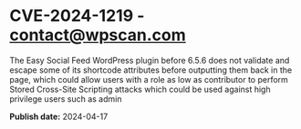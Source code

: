 # CVE-2024-1219 - contact@wpscan.com

The Easy Social Feed  WordPress plugin before 6.5.6 does not validate and escape some of its shortcode attributes before outputting them back in the page, which could allow users with a role as low as contributor to perform Stored Cross-Site Scripting attacks which could be used against high privilege users such as admin

**Publish date:** 2024-04-17
